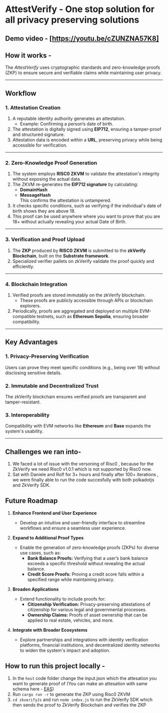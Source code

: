 # AttestVerify - One stop solution for all privacy preserving solutions 

## Demo video - [https://youtu.be/cZUNZNA57K8]

## How it works -
The *AttestVerify* uses cryptographic standards and zero-knowledge proofs (ZKP) to ensure secure and verifiable claims while maintaining user privacy.

---

## **Workflow**

### **1. Attestation Creation**
1. A reputable identity authority generates an attestation.  
   - Example: Confirming a person’s date of birth.
2. The attestation is digitally signed using **EIP712**, ensuring a tamper-proof and structured signature.
3. Attestation data is encoded within a **URL**, preserving privacy while being accessible for verification.

---

### **2. Zero-Knowledge Proof Generation**
1. The system employs **RISC0 ZKVM** to validate the attestation's integrity without exposing the actual data.
2. The ZKVM re-generates the **EIP712 signature** by calculating:
   - **DomainHash**
   - **MessageHash**  
   This confirms the attestation is untampered.
3. It checks specific conditions, such as verifying if the individual's date of birth shows they are above 18.
4. This proof can be used anywhere where you want to prove that you are 18+ without actually revealing your actual Date of Birth.

---

### **3. Verification and Proof Upload**
1. The **ZKP** produced by **RISC0 ZKVM** is submitted to the **zkVerify Blockchain**, built on the **Substrate framework**.
2. Specialized verifier pallets on zkVerify validate the proof quickly and efficiently.

---

### **4. Blockchain Integration**
1. Verified proofs are stored immutably on the zkVerify blockchain.  
   - These proofs are publicly accessible through APIs or blockchain explorers.
2. Periodically, proofs are aggregated and deployed on multiple EVM-compatible testnets, such as **Ethereum Sepolia**, ensuring broader compatibility.

---

## **Key Advantages**
### **1. Privacy-Preserving Verification**  
Users can prove they meet specific conditions (e.g., being over 18) without disclosing sensitive details.

### **2. Immutable and Decentralized Trust**  
The zkVerify blockchain ensures verified proofs are transparent and tamper-resistant.

### **3. Interoperability**  
Compatibility with EVM networks like **Ethereum** and **Base** expands the system's usability.

--- 

## Challenges we ran into- 
1. We faced a lot of issue with the versoning of Risc0 , because for the ZkVerify we need Risc0 v1.0.1 which is not supported  by Risc0 now. 
2. Sat with Daniele and Rolf for 3+ hours and finally after 100+ iterations , we were finally able to run the code succesfully with both polkadotjs and ZkVerify SDK.



## **Future Roadmap**

1. **Enhance Frontend and User Experience**  
   - Develop an intuitive and user-friendly interface to streamline workflows and ensure a seamless user experience.

2. **Expand to Additional Proof Types**  
   - Enable the generation of zero-knowledge proofs (ZKPs) for diverse use cases, such as:  
     - **Bank Balance Proofs:** Verifying that a user’s bank balance exceeds a specific threshold without revealing the actual balance.  
     - **Credit Score Proofs:** Proving a credit score falls within a specified range while maintaining privacy.

3. **Broaden Applications**  
   - Extend functionality to include proofs for:  
     - **Citizenship Verification:** Privacy-preserving attestations of citizenship for various legal and governmental processes.  
     - **Ownership Claims:** Proofs of asset ownership that can be applied to real estate, vehicles, and more.

4. **Integrate with Broader Ecosystems**  
   - Explore partnerships and integrations with identity verification platforms, financial institutions, and decentralized identity networks to widen the system's impact and adoption.


## How to run this project locally - 
1. In the `host` code folder  change the input.json which the attesation you want to generate proof of (You can make an attesation with same schema here - [EAS])
2. Run `cargo run -r` to generate the ZKP using Risc0 ZKVM
3. `cd zkverifyJs` and run `node index.js` to run the ZkVerify SDK which then sends the proof to ZkVerify Blockchain and verifies the ZKP

[EAS]:https://sepolia.easscan.org/schema/view/0xe102b6f4e9491f87a8ca24a7bb9ccab0bdbc57cc2d58dacc38295c349f17542e
   
